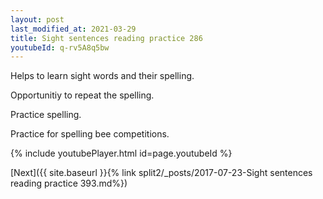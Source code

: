```yaml
---
layout: post
last_modified_at: 2021-03-29
title: Sight sentences reading practice 286
youtubeId: q-rv5A8q5bw
---
```

 
 
Helps to learn sight words and their spelling.

Opportunitiy to repeat the spelling. 

Practice spelling. 
 
Practice for spelling bee competitions. 
 
{% include youtubePlayer.html id=page.youtubeId %}
 
 

[Next]({{ site.baseurl }}{% link  split2/_posts/2017-07-23-Sight sentences reading practice 393.md%})
 
